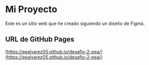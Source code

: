 # Mi Proyecto
Este es un sitio web que he creado siguiendo un diseño de Figma.

## URL de GitHub Pages
[https://eealvarez05.github.io/desafio-2-eea/](https://eealvarez05.github.io/desafio-2-eea/)
